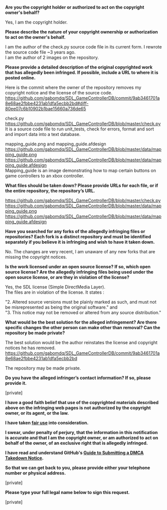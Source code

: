 **Are you the copyright holder or authorized to act on the copyright owner's behalf?**

Yes, I am the copyright holder.

**Please describe the nature of your copyright ownership or authorization to act on the owner's behalf.**

I am the author of the check.py source code file in its current form. I rewrote the source code file ~3 years ago.  
I am the author of 2 images on the repository.

**Please provide a detailed description of the original copyrighted work that has allegedly been infringed. If possible, include a URL to where it is posted online.**

Here is the commit where the owner of the repository removes my copyright notice and the license of the source code.  
https://github.com/gabomdq/SDL_GameControllerDB/commit/9ab3461701a8e68ae2fbbe4231ab1dfa5ecbb2bd#diff-80ee07c6b10902b1bae15660a736de65

check.py  
https://github.com/gabomdq/SDL_GameControllerDB/blob/master/check.py  
It is a source code file to run unit_tests, check for errors, format and sort and import data into a text database.

mapping_guide.png and mapping_guide.afdesign  
https://github.com/gabomdq/SDL_GameControllerDB/blob/master/data/mapping_guide.png  
https://github.com/gabomdq/SDL_GameControllerDB/blob/master/data/mapping_guide.afdesign  
Mapping_guide is an image demonstrating how to map certain buttons on game controllers to an xbox controller.

**What files should be taken down? Please provide URLs for each file, or if the entire repository, the repository’s URL.**

https://github.com/gabomdq/SDL_GameControllerDB/blob/master/check.py  
https://github.com/gabomdq/SDL_GameControllerDB/blob/master/data/mapping_guide.png  
https://github.com/gabomdq/SDL_GameControllerDB/blob/master/data/mapping_guide.afdesign

**Have you searched for any forks of the allegedly infringing files or repositories? Each fork is a distinct repository and must be identified separately if you believe it is infringing and wish to have it taken down.**

No. The changes are very recent, I am unaware of any new forks that are missing the copyright notices.

**Is the work licensed under an open source license? If so, which open source license? Are the allegedly infringing files being used under the open source license, or are they in violation of the license?**

Yes, the SDL license (Simple DirectMedia Layer).  
The files are in violation of the license. It states :

"2. Altered source versions must be plainly marked as such, and must not be misrepresented as being the original software."
and  
"3. This notice may not be removed or altered from any source distribution."

**What would be the best solution for the alleged infringement? Are there specific changes the other person can make other than removal? Can the repository be made private?**

The best solution would be the author reinstates the license and copyright notices he has removed.   https://github.com/gabomdq/SDL_GameControllerDB/commit/9ab3461701a8e68ae2fbbe4231ab1dfa5ecbb2bd

The repository may be made private.

**Do you have the alleged infringer’s contact information? If so, please provide it.**

[private]

**I have a good faith belief that use of the copyrighted materials described above on the infringing web pages is not authorized by the copyright owner, or its agent, or the law.**

**I have taken <a href="https://www.lumendatabase.org/topics/22">fair use</a> into consideration.**

**I swear, under penalty of perjury, that the information in this notification is accurate and that I am the copyright owner, or am authorized to act on behalf of the owner, of an exclusive right that is allegedly infringed.**

**I have read and understand GitHub's <a href="https://help.github.com/articles/guide-to-submitting-a-dmca-takedown-notice/">Guide to Submitting a DMCA Takedown Notice</a>.**

**So that we can get back to you, please provide either your telephone number or physical address.**

[private]

**Please type your full legal name below to sign this request.**

[private]

